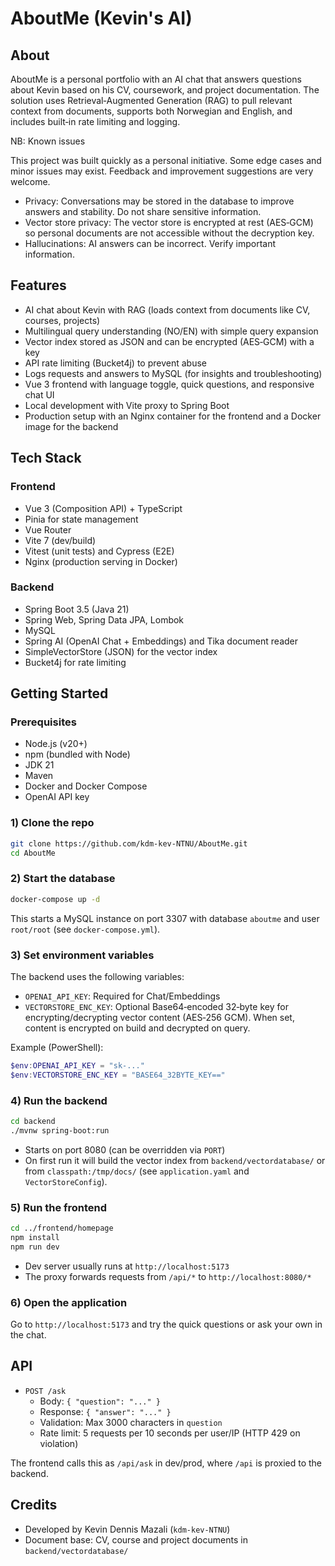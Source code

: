 # AboutMe (Kevin's AI)

## About

AboutMe is a personal portfolio with an AI chat that answers questions about Kevin based on his CV, coursework, and project documentation. The solution uses Retrieval‑Augmented Generation (RAG) to pull relevant context from documents, supports both Norwegian and English, and includes built‑in rate limiting and logging.

NB: Known issues

This project was built quickly as a personal initiative. Some edge cases and minor issues may exist. Feedback and improvement suggestions are very welcome.

- Privacy: Conversations may be stored in the database to improve answers and stability. Do not share sensitive information.
- Vector store privacy: The vector store is encrypted at rest (AES‑GCM) so personal documents are not accessible without the decryption key.
- Hallucinations: AI answers can be incorrect. Verify important information.

## Features

- AI chat about Kevin with RAG (loads context from documents like CV, courses, projects)
- Multilingual query understanding (NO/EN) with simple query expansion
- Vector index stored as JSON and can be encrypted (AES‑GCM) with a key
- API rate limiting (Bucket4j) to prevent abuse
- Logs requests and answers to MySQL (for insights and troubleshooting)
- Vue 3 frontend with language toggle, quick questions, and responsive chat UI
- Local development with Vite proxy to Spring Boot
- Production setup with an Nginx container for the frontend and a Docker image for the backend

## Tech Stack

### Frontend

- Vue 3 (Composition API) + TypeScript
- Pinia for state management
- Vue Router
- Vite 7 (dev/build)
- Vitest (unit tests) and Cypress (E2E)
- Nginx (production serving in Docker)

### Backend

- Spring Boot 3.5 (Java 21)
- Spring Web, Spring Data JPA, Lombok
- MySQL
- Spring AI (OpenAI Chat + Embeddings) and Tika document reader
- SimpleVectorStore (JSON) for the vector index
- Bucket4j for rate limiting

## Getting Started

### Prerequisites

- Node.js (v20+)
- npm (bundled with Node)
- JDK 21
- Maven
- Docker and Docker Compose
- OpenAI API key

### 1) Clone the repo

```bash
git clone https://github.com/kdm-kev-NTNU/AboutMe.git
cd AboutMe
```

### 2) Start the database

```bash
docker-compose up -d
```

This starts a MySQL instance on port 3307 with database `aboutme` and user `root/root` (see `docker-compose.yml`).

### 3) Set environment variables

The backend uses the following variables:

- `OPENAI_API_KEY`: Required for Chat/Embeddings
- `VECTORSTORE_ENC_KEY`: Optional Base64‑encoded 32‑byte key for encrypting/decrypting vector content (AES‑256 GCM). When set, content is encrypted on build and decrypted on query.

Example (PowerShell):

```powershell
$env:OPENAI_API_KEY = "sk-..."
$env:VECTORSTORE_ENC_KEY = "BASE64_32BYTE_KEY=="
```

### 4) Run the backend

```bash
cd backend
./mvnw spring-boot:run
```

- Starts on port 8080 (can be overridden via `PORT`)
- On first run it will build the vector index from `backend/vectordatabase/` or from `classpath:/tmp/docs/` (see `application.yaml` and `VectorStoreConfig`).

### 5) Run the frontend

```bash
cd ../frontend/homepage
npm install
npm run dev
```

- Dev server usually runs at `http://localhost:5173`
- The proxy forwards requests from `/api/*` to `http://localhost:8080/*`

### 6) Open the application

Go to `http://localhost:5173` and try the quick questions or ask your own in the chat.

## API

- `POST /ask`
  - Body: `{ "question": "..." }`
  - Response: `{ "answer": "..." }`
  - Validation: Max 3000 characters in `question`
  - Rate limit: 5 requests per 10 seconds per user/IP (HTTP 429 on violation)

The frontend calls this as `/api/ask` in dev/prod, where `/api` is proxied to the backend.

## Credits

- Developed by Kevin Dennis Mazali (`kdm-kev-NTNU`)
- Document base: CV, course and project documents in `backend/vectordatabase/`
